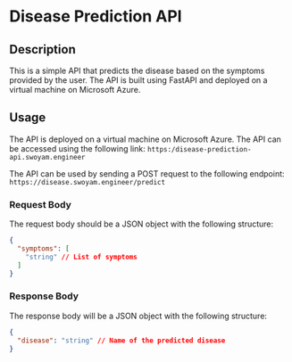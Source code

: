 # Disease Prediction API

## Description
This is a simple API that predicts the disease based on the symptoms provided by the user. The API is built using FastAPI and deployed on a virtual machine on Microsoft Azure.

## Usage
The API is deployed on a virtual machine on Microsoft Azure. The API can be accessed using the following link: `https:/disease-prediction-api.swoyam.engineer`

The API can be used by sending a POST request to the following endpoint: `https://disease.swoyam.engineer/predict`

### Request Body
The request body should be a JSON object with the following structure:
```json
{
  "symptoms": [
    "string" // List of symptoms
  ]
}
```

### Response Body
The response body will be a JSON object with the following structure:
```json
{
  "disease": "string" // Name of the predicted disease
}
```
